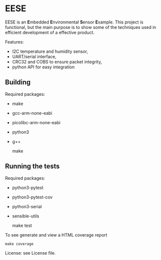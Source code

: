 # EESE

EESE is an **E**mbedded **E**nvironmental **S**ensor **E**xample. This
project is functional, but the main purpose is to show some of the
techniques used in efficient development of a effective product.

Features:

- I2C temperature and humidity sensor,
- UART/serial interface,
- CRC32 and COBS to ensure packet integrity,
- python API for easy integration

## Building

Required packages:

- make
- gcc-arm-none-eabi
- picolibc-arm-none-eabi
- python3
- g++

    make

## Running the tests

Required packages:

- python3-pytest
- python3-pytest-cov
- python3-serial
- sensible-utils

    make test

To see generate and view a HTML coverage report

    make coverage

License: see License file.
